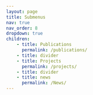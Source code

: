 ```yaml
---
layout: page
title: Submenus
nav: true
nav_order: 8
dropdown: true
children:
    - title: Publications
      permalink: /publications/
    - title: divider
    - title: Projects
      permalink: /projects/
    - title: divider
    - title: news
      permalink: /News/
---
```

